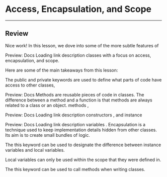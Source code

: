 # Access, Encapsulation, and Scope
---

## Review

Nice work! In this lesson, we dove into some of the more subtle features of 

Preview: Docs Loading link description
classes
 with a focus on access, encapsulation, and scope. 
 
Here are some of the main takeaways from this lesson:

The public and private keywords are used to define what parts of code have access to other classes, 

Preview: Docs Methods are reusable pieces of code in classes. The difference between a method and a function is that methods are always related to a class or an object.
methods
, 


Preview: Docs Loading link description
constructors
, and instance 


Preview: Docs Loading link description
variables
.
Encapsulation is a technique used to keep implementation details hidden from other classes. Its aim is to create small bundles of logic.

The this keyword can be used to designate the difference between instance variables and local variables.

Local variables can only be used within the scope that they were defined in.

The this keyword can be used to call methods when writing classes.